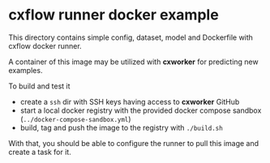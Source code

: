 # cxflow runner docker example
This directory contains simple config, dataset, model and Dockerfile with cxflow docker runner.

A container of this image may be utilized with **cxworker** for predicting new examples.

To build and test it

- create a `ssh` dir with SSH keys having access to **cxworker** GitHub
- start a local docker registry with the provided docker compose sandbox (`../docker-compose-sandbox.yml`)
- build, tag and push the image to the registry with `./build.sh`

With that, you should be able to configure the runner to pull this image and create a task for it.
